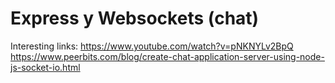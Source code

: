 # Express y Websockets (chat)

Interesting links: https://www.youtube.com/watch?v=pNKNYLv2BpQ
https://www.peerbits.com/blog/create-chat-application-server-using-node-js-socket-io.html
